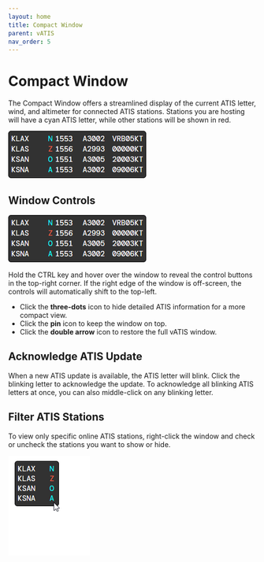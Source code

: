 ```yaml
---
layout: home
title: Compact Window
parent: vATIS
nav_order: 5
---
```


# Compact Window

The Compact Window offers a streamlined display of the current ATIS letter, wind, and altimeter for connected ATIS stations. Stations you are hosting will have a cyan ATIS letter, while other stations will be shown in red.

![Compact Window](/assets/images/CompactWindow.png)

## Window Controls
![Compact Window](/assets/images/CompactWindowTools.gif)

Hold the CTRL key and hover over the window to reveal the control buttons in the top-right corner. If the right edge of the window is off-screen, the controls will automatically shift to the top-left.

* Click the **three-dots** icon to hide detailed ATIS information for a more compact view.
* Click the **pin** icon to keep the window on top.
* Click the **double arrow** icon to restore the full vATIS window.

## Acknowledge ATIS Update
When a new ATIS update is available, the ATIS letter will blink. Click the blinking letter to acknowledge the update. To acknowledge all blinking ATIS letters at once, you can also middle-click on any blinking letter.

## Filter ATIS Stations
To view only specific online ATIS stations, right-click the window and check or uncheck the stations you want to show or hide.

![Compact Window](/assets/images/MiniWindowFilterStations.gif)
